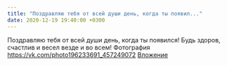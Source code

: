 ```yaml
---
title: "Поздравляю тебя от всей души день, когда ты появил..."
date: 2020-12-19 19:40:00 +0300
---
```


Поздравляю тебя от всей души день, когда ты появился! Будь здоров, счастлив и весел везде и во всем!
Фотография
<a class="vk-attach" href="https://vk.com/photo196233691_457249072">https://vk.com/photo196233691_457249072</a>
<a class="vk-attach" href="https://vk.com/photo196233691_457249072">Вложение</a>
